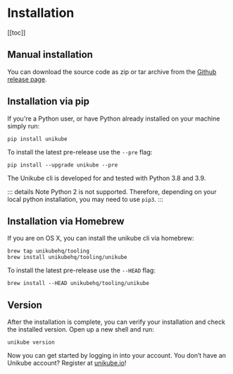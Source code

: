 # Installation

[[toc]]

## Manual installation

You can download the source code as zip or tar archive from the
[Github release page](https://github.com/unikubehq/cli/releases).

## Installation via pip

If you're a Python user, or have Python already installed on your machine simply
run:

```shell
pip install unikube
```

To install the latest pre-release use the `--pre` flag:

```shell
pip install --upgrade unikube --pre
```

The Unikube cli is developed for and tested with Python 3.8 and 3.9.

::: details Note
Python 2 is not supported. Therefore, depending on your local python installation, you may need to use `pip3`.
:::

## Installation via Homebrew

If you are on OS X, you can install the unikube cli via homebrew:

```shell
brew tap unikubehq/tooling
brew install unikubehq/tooling/unikube
```

To install the latest pre-release use the `--HEAD` flag:

```shell
brew install --HEAD unikubehq/tooling/unikube
```

## Version

After the installation is complete, you can verify your installation and check the installed version. Open up a new shell and run:

```shell
unikube version
```

Now you can get started by logging in into your account. You don’t have an Unikube account? Register at [unikube.io](https://unikube.io/)!

